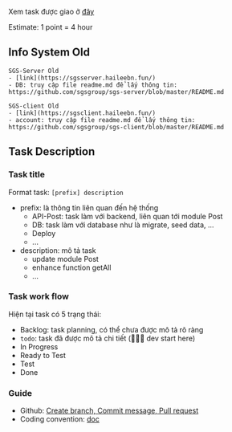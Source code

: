 Xem task được giao ở [đây](https://github.com/orgs/sgsgroup/projects/1)

Estimate: 1 point = 4 hour

## Info System Old
```
SGS-Server Old
- [link](https://sgsserver.haileebn.fun/)
- DB: truy cập file readme.md để lấy thông tin: https://github.com/sgsgroup/sgs-server/blob/master/README.md

SGS-client Old
- [link](https://sgsclient.haileebn.fun/)
- account: truy cập file readme.md để lấy thông tin: https://github.com/sgsgroup/sgs-client/blob/master/README.md
```

## Task Description
### Task title
Format task: ```[prefix] description```
- prefix: là thông tin liên quan đến hệ thống
  - API-Post: task làm với backend, liên quan tới module Post
  - DB: task làm với database như là migrate, seed data, ...
  - Deploy
  - ...
- description: mô tả task
  - update module Post
  - enhance function getAll
  - ...
### Task work flow
Hiện tại task có 5 trạng thái:
- Backlog: task planning, có thể chưa được mô tả rõ ràng
- `todo`: task đã được mô tả chi tiết (🚀🚀🚀 dev start here)
- In Progress
- Ready to Test
- Test
- Done

### Guide
- Github: [Create branch, Commit message, Pull request](https://docs.google.com/document/d/1rzv0xarLdDE-U4UXRd48wgxYp_gQoxgAt9-grFshV-0/edit?usp=sharing)
- Coding convention: [doc](https://docs.google.com/document/d/1hYxZFj99Zo569VPnDVZibDCIzQBNBuYVn_XfHVKxQaA/edit?usp=sharing)
